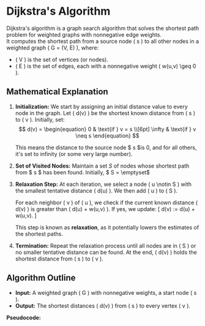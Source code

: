# Dijkstra's Algorithm

Dijkstra's algorithm is a graph search algorithm that solves the shortest path problem for weighted graphs with nonnegative edge weights.  
It computes the shortest path from a source node \( s \) to all other nodes in a weighted graph \( G = (V, E) \), where:
- \( V \) is the set of vertices (or nodes).
- \( E \) is the set of edges, each with a nonnegative weight \( w(u,v) \geq 0 \).

## Mathematical Explanation

1. **Initialization:**
   We start by assigning an initial distance value to every node in the graph. Let \( d(v) \) be the shortest known distance from \( s \) to \( v \). Initially, set:
   $$
   d(v) = \begin{equation} 
   0 & \text{if } v = s \\[6pt]
   \infty & \text{if } v \neq s
   \end{equation}
   $$

   This means the distance to the source node $ s $is 0, and for all others, it's set to infinity (or some very large number).

2. **Set of Visited Nodes:**
   Maintain a set $S$ of nodes whose shortest path from $ s $ has been found. Initially, $ S = \emptyset$

3. **Relaxation Step:**
   At each iteration, we select a node \( u \notin S \) with the smallest tentative distance \( d(u) \). We then add \( u \) to \( S \).

   For each neighbor \( v \) of \( u \), we check if the current known distance \( d(v) \) is greater than \( d(u) + w(u,v) \). If yes, we update:
   \[
   d(v) := d(u) + w(u,v).
   \]

   This step is known as **relaxation**, as it potentially lowers the estimates of the shortest paths.

4. **Termination:**
   Repeat the relaxation process until all nodes are in \( S \) or no smaller tentative distance can be found. At the end, \( d(v) \) holds the shortest distance from \( s \) to \( v \).

## Algorithm Outline

- **Input:** A weighted graph \( G \) with nonnegative weights, a start node \( s \).
- **Output:** The shortest distances \( d(v) \) from \( s \) to every vertex \( v \).

**Pseudocode:**
